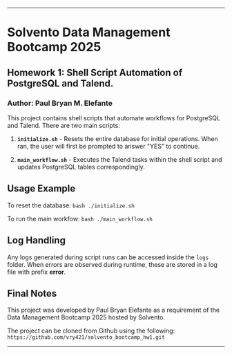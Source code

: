 
---

# Solvento Data Management Bootcamp 2025
## **Homework 1: Shell Script Automation of PostgreSQL and Talend.**
### Author: Paul Bryan M. Elefante

This project contains shell scripts that automate workflows for PostgreSQL and Talend. There are two main scripts:

1. **`initialize.sh`** - Resets the entire database for initial operations. When ran, the user will first be prompted to answer "YES" to continue.

2. **`main_workflow.sh`** - Executes the Talend tasks within the shell script and updates PostgreSQL tables correspondingly.


## Usage Example

To reset the database:
```bash ./initialize.sh```

To run the main workfow:
```bash ./main_workflow.sh```

## Log Handling

Any logs generated during script runs can be accessed inside the `logs` folder. When errors are observed during runtime, these are stored in a log file with prefix **error**.

## Final Notes

This project was developed by Paul Bryan Elefante as a requirement of the Data Management Bootcamp 2025 hosted by Solvento.

The project can be cloned from Github using the following: ```https://github.com/vry421/solvento_bootcamp_hw1.git```

---